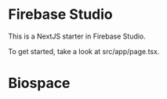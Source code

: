 # Firebase Studio

This is a NextJS starter in Firebase Studio.

To get started, take a look at src/app/page.tsx.
# Biospace
